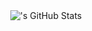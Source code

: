 <div align="center">
  <img src="https://komarev.com/ghpvc/?username=wellwe11well&label=visitors&color=blue" alt="'s GitHub Stats" />
</div>
